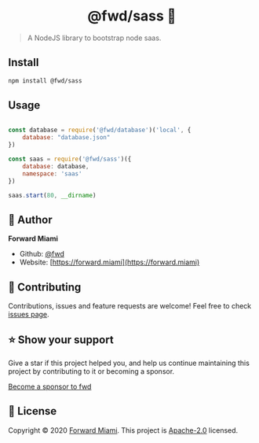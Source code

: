 <h1 align="center">@fwd/sass 🔐</h1>

> A NodeJS library to bootstrap node saas.

## Install

```sh
npm install @fwd/sass
```

## Usage

```js

const database = require('@fwd/database')('local', {
	database: "database.json"
})

const saas = require('@fwd/sass')({
	database: database,
	namespace: 'saas'
})

saas.start(80, __dirname)

```

## 👤 Author

**Forward Miami**

* Github: [@fwd](https://github.com/fwd)
* Website: [https://forward.miami](https://forward.miami)

## 🤝 Contributing

Contributions, issues and feature requests are welcome! Feel free to check [issues page](https://github.com/fwd/auth/issues).

## ⭐️ Show your support

Give a star if this project helped you, and help us continue maintaining this project by contributing to it or becoming a sponsor.

[Become a sponsor to fwd](https://github.com/sponsors/fwd)

## 📝 License

Copyright © 2020 [Forward Miami](https://forward.miami). This project is [Apache-2.0](https://spdx.org/licenses/Apache-2.0.html) licensed.
